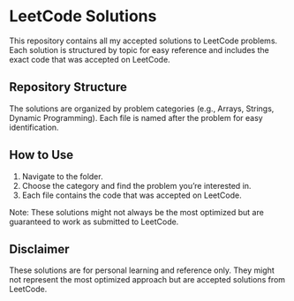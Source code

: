 # LeetCode Solutions

This repository contains all my accepted solutions to LeetCode problems. Each solution is structured by topic for easy reference and includes the exact code that was accepted on LeetCode.

## Repository Structure

The solutions are organized by problem categories (e.g., Arrays, Strings, Dynamic Programming). Each file is named after the problem for easy identification.

## How to Use

1. Navigate to the folder.
2. Choose the category and find the problem you’re interested in.
3. Each file contains the code that was accepted on LeetCode.

Note: These solutions might not always be the most optimized but are guaranteed to work as submitted to LeetCode.

## Disclaimer

These solutions are for personal learning and reference only. They might not represent the most optimized approach but are accepted solutions from LeetCode.
